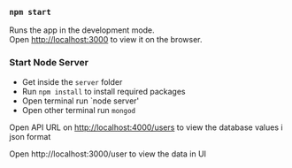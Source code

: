 

### `npm start`

Runs the app in the development mode.<br>
Open [http://localhost:3000](http://localhost:3000) to view it on the browser.


### Start Node Server

- Get inside the `server` folder
- Run `npm install` to install required packages 
- Open terminal run `node server'
- Open other terminal run `mongod`

Open API URL on [http://localhost:4000/users](http://localhost:4000/users) to view the database values i json format

Open http://localhost:3000/user to view the data in UI
